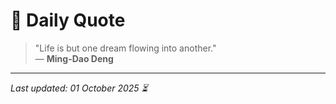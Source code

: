 # 📜 Daily Quote

> "Life is but one dream flowing into another."  
> — **Ming-Dao Deng**

---

_Last updated: 01 October 2025 ⏳_
